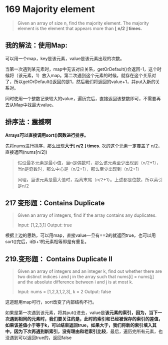 # 169 Majority element

>Given an array of size n, find the majority element. The majority element is the element that appears more than **⌊ n/2 ⌋ times.**

## 我的解法：使用Map:

可以用一个map，key是该元素，value是该元素出现的次数。

当第一次遇到某元素时，map中无该对应关系，getOrDefault()会返回-1，这个时候将（该元素，1）放入map。第二次遇到这个元素的时候，就存在这个关系对了，所以getOrDefault()返回的是1，然后我们将返回的value+1，并put入新的关系对。

同时使用一个整数记录较大的value，遍历完后，直接返回该整数即可，不需要再去从Map中找最大value。

## 排序法：震撼啊
**Arrays可以直接调用sort()函数进行排序。**

先将nums进行排序，那么出现**大于⌊ n/2 ⌋ times.** 次的这个元素一定覆盖了 n/2，直接返回(nums[n/2])
>假设最多元素是最小值，当n是偶数时，那么该元素至少出现到（n/2+1），当n是奇数时，那么中心是（n/2+1），那么至少出现到（n/2+1）
>
>同理，当该元素是最大值时，距离末尾（n/2+1）。上述都是位数，所以索引是n/2


## 217 变形题：Contains Duplicate
>Given an array of integers, find if the array contains any duplicates.
>
>Input: [1,2,3,1] Output: true

根据上边的思路，可以用map，直接value一旦有==2的就返回true，也可以用sort()完后，i和i+1的元素相等即是有重复。

## 219.变形题： Contains Duplicate II

>Given an array of integers and an integer k, find out whether there are two distinct indices i and j in the array such that nums[i] = nums[j] and the absolute difference between i and j is at most k.
>
>Input: nums = [1,2,3,1,2,3], k = 2
>Output: false

这道题用map可行，sort改变了内部结构不行。

如果是第一次遇到该元素，将其put()进去，value是**该元素的索引，因为，当下一次遇到相同的元素时，我们要关注的是，此时的索引和已经被保存的索引的差值，如果该差值小于等于k，可以结束返回true，如果大于，我们将新的索引填入其中，因为下次再遇到新索引，没有理由和老索引比较**，最后，遍历完所有元素，也没遇到可以返回true的，返回false
